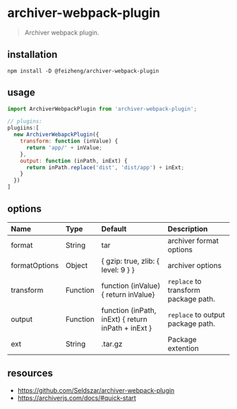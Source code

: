 # archiver-webpack-plugin
> Archiver webpack plugin.

## installation
```shell
npm install -D @feizheng/archiver-webpack-plugin
```

## usage
```js
import ArchiverWebpackPlugin from 'archiver-webpack-plugin';

// plugins:
plugiins:[
  new ArchiverWebapckPlugin({
    transform: function (inValue) {
      return 'app/' + inValue;
    },
    output: function (inPath, inExt) {
      return inPath.replace('dist', 'dist/app') + inExt;
    }
  })
]
```

## options
| Name          | Type     | Default                                            | Description                          |
|:--------------|:---------|:---------------------------------------------------|:-------------------------------------|
| format        | String   | tar                                                | archiver format options              |
| formatOptions | Object   | { gzip: true, zlib: { level: 9 } }                 | archiver options                     |
| transform     | Function | function (inValue) { return inValue}               | `replace` to transform package path. |
| output        | Function | function (inPath, inExt) { return inPath + inExt } | `replace` to output package path.    |
| ext           | String   | .tar.gz                                            | Package extention                    |


## resources
- https://github.com/Seldszar/archiver-webpack-plugin
- https://archiverjs.com/docs/#quick-start
